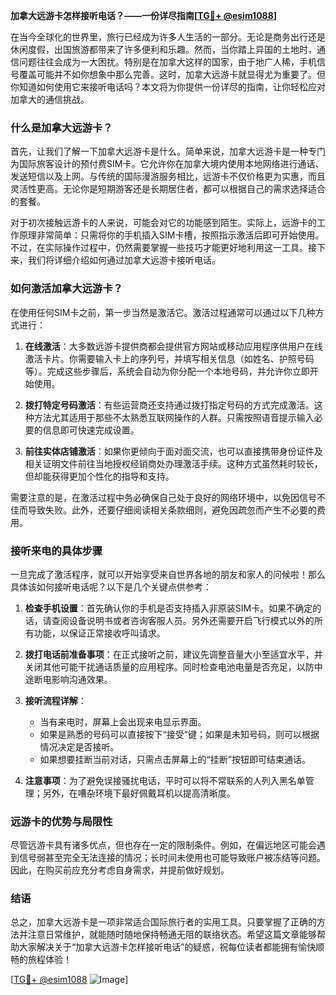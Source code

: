 **加拿大远游卡怎样接听电话？——一份详尽指南[[TG💪+ @esim1088](https://t.me/s/esim1088)]**

在当今全球化的世界里，旅行已经成为许多人生活的一部分。无论是商务出行还是休闲度假，出国旅游都带来了许多便利和乐趣。然而，当你踏上异国的土地时，通信问题往往会成为一大困扰。特别是在加拿大这样的国家，由于地广人稀，手机信号覆盖可能并不如你想象中那么完善。这时，加拿大远游卡就显得尤为重要了。但你知道如何使用它来接听电话吗？本文将为你提供一份详尽的指南，让你轻松应对加拿大的通信挑战。

### 什么是加拿大远游卡？

首先，让我们了解一下加拿大远游卡是什么。简单来说，加拿大远游卡是一种专门为国际旅客设计的预付费SIM卡。它允许你在加拿大境内使用本地网络进行通话、发送短信以及上网。与传统的国际漫游服务相比，远游卡不仅价格更为实惠，而且灵活性更高。无论你是短期游客还是长期居住者，都可以根据自己的需求选择适合的套餐。

对于初次接触远游卡的人来说，可能会对它的功能感到陌生。实际上，远游卡的工作原理非常简单：只需将你的手机插入SIM卡槽，按照指示激活后即可开始使用。不过，在实际操作过程中，仍然需要掌握一些技巧才能更好地利用这一工具。接下来，我们将详细介绍如何通过加拿大远游卡接听电话。

### 如何激活加拿大远游卡？

在使用任何SIM卡之前，第一步当然是激活它。激活过程通常可以通过以下几种方式进行：

1. **在线激活**：大多数远游卡提供商都会提供官方网站或移动应用程序供用户在线激活卡片。你需要输入卡上的序列号，并填写相关信息（如姓名、护照号码等）。完成这些步骤后，系统会自动为你分配一个本地号码，并允许你立即开始使用。

2. **拨打特定号码激活**：有些运营商还支持通过拨打指定号码的方式完成激活。这种方法尤其适用于那些不太熟悉互联网操作的人群。只需按照语音提示输入必要的信息即可快速完成设置。

3. **前往实体店铺激活**：如果你更倾向于面对面交流，也可以直接携带身份证件及相关证明文件前往当地授权经销商处办理激活手续。这种方式虽然耗时较长，但却能获得更加个性化的指导和支持。

需要注意的是，在激活过程中务必确保自己处于良好的网络环境中，以免因信号不佳而导致失败。此外，还要仔细阅读相关条款细则，避免因疏忽而产生不必要的费用。

### 接听来电的具体步骤

一旦完成了激活程序，就可以开始享受来自世界各地的朋友和家人的问候啦！那么具体该如何接听电话呢？以下是几个关键点供参考：

1. **检查手机设置**：首先确认你的手机是否支持插入非原装SIM卡。如果不确定的话，请查阅设备说明书或者咨询客服人员。另外还需要开启飞行模式以外的所有功能，以保证正常接收呼叫请求。

2. **拨打电话前准备事项**：在正式接听之前，建议先调整音量大小至适宜水平，并关闭其他可能干扰通话质量的应用程序。同时检查电池电量是否充足，以防中途断电影响沟通效果。

3. **接听流程详解**：
   - 当有来电时，屏幕上会出现来电显示界面。
   - 如果是熟悉的号码可以直接按下“接受”键；如果是未知号码，则可以根据情况决定是否接听。
   - 如果想要挂断当前对话，只需点击屏幕上的“挂断”按钮即可结束通话。

4. **注意事项**：为了避免误接骚扰电话，平时可以将不常联系的人列入黑名单管理；另外，在嘈杂环境下最好佩戴耳机以提高清晰度。

### 远游卡的优势与局限性

尽管远游卡具有诸多优点，但也存在一定的限制条件。例如，在偏远地区可能会遇到信号弱甚至完全无法连接的情况；长时间未使用也可能导致账户被冻结等问题。因此，在购买前应充分考虑自身需求，并提前做好规划。

### 结语

总之，加拿大远游卡是一项非常适合国际旅行者的实用工具。只要掌握了正确的方法并注意日常维护，就能随时随地保持畅通无阻的联络状态。希望这篇文章能够帮助大家解决关于“加拿大远游卡怎样接听电话”的疑惑，祝每位读者都能拥有愉快顺畅的旅程体验！

[[TG💪+ @esim1088](https://t.me/s/esim1088) ![Image](https://i.postimg.cc/4NQfJmqS/Snipaste-2025-05-13-00-14-12.png)]